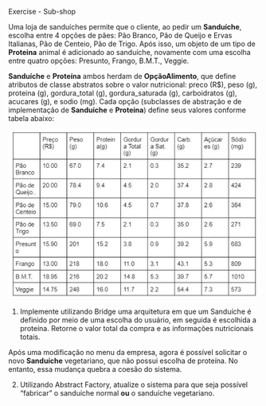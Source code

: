 Exercise - Sub-shop

Uma loja de sanduíches permite que o cliente, ao pedir um **Sanduíche**, escolha entre 4 opções de pães: Pão Branco, Pão de Queijo e Ervas Italianas, Pão de Centeio, Pão de Trigo. Após isso, um objeto de um tipo de **Proteina** animal é adicionado ao sanduíche, novamente com uma escolha entre quatro opções: Presunto, Frango, B.M.T., Veggie. 

**Sanduíche** e **Proteína** ambos herdam de **OpçãoAlimento**, que define atributos de classe abstratos sobre o valor nutricional: preco (R$), peso (g), proteina (g), gordura_total (g), gordura_saturada (g), carboidratos (g), acucares (g), e sodio (mg). Cada opção (subclasses de abstração e de implementação de **Sanduíche** e **Proteina**) define seus valores conforme tabela abaixo:


<img src="tabela.jpg">

1) Implemente utilizando Bridge uma arquitetura em que um Sanduíche é definido por meio de uma escolha do usuário, em seguida é escolhida a proteína. Retorne o valor total da compra e as informações nutricionais totais.

Após uma modificação no menu da empresa, agora é possível solicitar o novo **Sanduíche** vegetariano, que não possui escolha de proteína. No entanto, essa mudança quebra a coesão do sistema. 

2) Utilizando Abstract Factory, atualize o sistema para que seja possível “fabricar” o sanduíche normal **ou** o sanduíche vegetariano.
